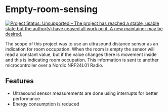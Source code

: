 # Empty-room-sensing

[![Project Status: Unsupported – The project has reached a stable, usable state but the author(s) have ceased all work on it. A new maintainer may be desired.](https://www.repostatus.org/badges/latest/unsupported.svg)](https://www.repostatus.org/#unsupported)

The scope of this project was to use an ultrasound distance sensor as an indication for room occupation. When the room is empty the sensor will read a constant value, but if the value changes there is movement inside and this is indicating room occupation. This information is sent to another microcontroller over a Nordic NRF24L01 Radio.

## Features
- Ultrasound sensor measurements are done using interrupts for better performance
- Energy consumption is reduced 
